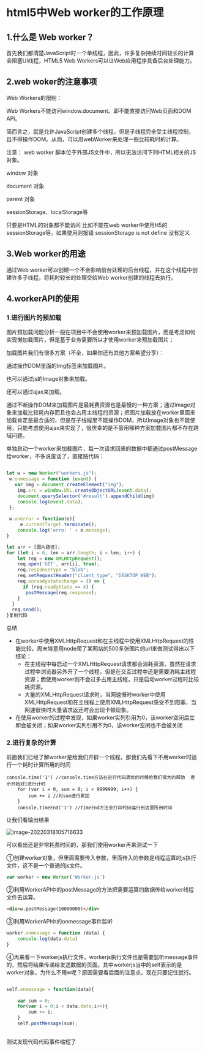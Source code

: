 # html5中Web worker的工作原理

## 1.什么是 Web worker？

首先我们都清楚JavaScript时一个单线程，因此，许多复杂持续时间较长的计算会阻塞UI线程，HTML5 Web Workers可以让Web应用程序具备后台处理能力。

## 2.web woker的注意事项

Web Workers的限制：

Web Workers不能访问window.document。即不能直接访问Web页面和DOM API。

简而言之，就是允许JavaScript创建多个线程，但是子线程完全受主线程控制，且不得操作DOM。从而，可以用webWorker来处理一些比较耗时的计算。

注意： web worker 脚本位于外部JS文件中，所以无法访问下列HTML相关的JS 对象。

window 对象

document 对象

parent 对象

sessionStorage、localStorage等

只要是HTML的对象都不能访问 比如不能在web worker中使用H5的sessionStorage等。如果使用则报错 sessionStorage is not define 没有定义

## 3.Web worker的用途

通过Web worker可以创建一个不会影响前台处理的后台线程，并在这个线程中创建许多子线程，将耗时较长的处理交给Web worker创建的线程去执行。





## 4.workerAPI的使用

### 1.进行图片的预加载



图片预加载问题分析一般在项目中不会使用worker来预加载图片，而是考虑如何实现懒加载图片，但是基于业务需要所以才使用worker来预加载图片；

加载图片我们有很多方案（不全，如果你还有其他方案希望分享）：

通过操作DOM里面的Img标签来加载图片。

也可以通过js的Image对象来加载。

还可以通过ajax来加载。

通过不断操作DOM来加载图片是最耗费资源也是最慢的一种方案；通过Image对象来加载比较耗内存而且也会占用主线程的资源；把图片加载放在worker里面来加载肯定是最合适的，但是在子线程里不能操作DOM，所以Image对象也不能使用，只能考虑使用ajax来实现了，很庆幸的是不管用哪种方案加载图片都不存在跨域问题。

单独启动一个worker来加载图片，每一次请求回来的数据中都通过postMessage给worker，不多说废话了，直接贴代码：

```js

let w = new Worker("workers.js");
 w.onmessage = function (event) {
   var img = document.createElement("img");
    img.src = window.URL.createObjectURL(event.data);
    document.querySelector('#result').appendChild(img)
    console.log(event.data);
 };
 
 w.onerror = function(e){
     e.currentTarget.terminate();
    console.log('erro: ' + e.message);
}
```



```js
let arr = [图片路径];
for (let i = 0, len = arr.length; i < len; i++) {
    let req = new XMLHttpRequest();
    req.open('GET', arr[i], true);
    req.responseType = "blob";
    req.setRequestHeader("client_type", "DESKTOP_WEB");
    req.onreadystatechange = () => {
      if (req.readyState == 4) {
       postMessage(req.response);
    }
  }
  req.send();
}复制代码
```



总结

- 在worker中使用XMLHttpRequest和在主线程中使用XMLHttpRequest的性能比较，周末特意用node爬了某网站的500多张图片的url来做测试得出以下结论：
  - 在主线程中每启动一个XMLHttpRequest请求都会消耗资源，虽然在请求过程中浏览器另外开了一个线程，但是在交互过程中还是需要消耗主线程资源；而使用worker则不会过多占用主线程，只是启动worker过程时比较耗资源。
  - 大量的XMLHttpRequest请求时，当网速慢时worker中使用XMLHttpRequest和在主线程上使用XMLHttpRequest感受不到阻塞，当网速很快时大量请求返还时会出现卡顿现象。
- 在使用worker的过程中发现，如果worker实列引用为0，该worker空闲后立即会被关闭；如果worker实列引用不为0，该worker空闲也不会被关闭

### 2.进行复杂的计算

前面我们已经了解worker是给我们开辟一个线程，那我们先看下不用worker时运行一个耗时计算所用的时间

```
console.time('1') //console.time方法在进行代码调优的时候给我们很大的帮助  表示开始对1进行计时
    for (var i = 0, sum = 0; i < 9999999; i++) {
        sum += i //对sum进行累加
    }
    console.timeEnd('1') //timeEnd方法会打印代码运行到这里所用时间

```

让我们看输出结果

![image-20220318105716633](C:\Users\qqq\AppData\Roaming\Typora\typora-user-images\image-20220318105716633.png)

可以看出还是非常耗费时间的，那我们使用worker再来测试一下

①创建worker对象，但里面需要传入参数，里面传入的参数是线程运算的js执行文件，这不是一个普通的js文件。

```js
var worker = new Worker('Worker.js')
```



②利用WorkerAPI中的postMessage的方法把需要运算的数据传给worker线程文件去运算。

```html
<div>w.postMessage(10000000)</div>

```

③利用WorkerAPI中的onmessage事件监听

```js
worker.onmessage = function (data) {
    console.log(data.data)
}
```

④再来看一下workerjs执行文件，workerjs执行文件也是需要监听message事件的，然后将结果传递给发送数据的页面。其中workerjs当中的self表示的是worker对象，为什么不用w呢？原因需要看后面的注意点，现在只要记住就行。



```js

self.onmessage = function(data){
 
	var sum = 0;
	for(var i = 0;i < data.data;i++){
		sum += i;
	}
	self.postMessage(sum);	
	

```

测试发现代码代码事件缩短了



